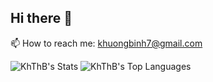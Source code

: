 ## Hi there 👋
📫 How to reach me: khuongbinh7@gmail.com


![KhThB's Stats](https://github-readme-stats.vercel.app/api?username=KhThB&theme=onedark&show_icons=true&hide_border=true&count_private=true)
![KhThB's Top Languages](https://github-readme-stats.vercel.app/api/top-langs/?username=KhThB&theme=onedark&show_icons=true&hide_border=true&layout=compact)
<!--
**KhThB/KhThB** is a ✨ _special_ ✨ repository because its `README.md` (this file) appears on your GitHub profile.

Here are some ideas to get you started:

- 🔭 I’m currently working on ...
- 🌱 I’m currently learning ...
- 👯 I’m looking to collaborate on ...
- 🤔 I’m looking for help with ...
- 💬 Ask me about ...
- 📫 How to reach me: ...
- 😄 Pronouns: ...
- ⚡ Fun fact: ...
-->
